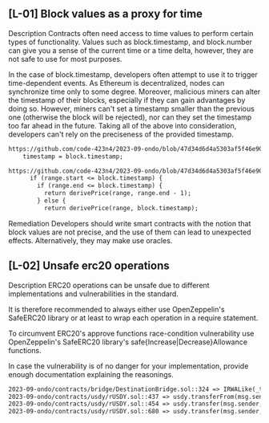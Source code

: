 ## [L-01] Block values as a proxy for time
Description
Contracts often need access to time values to perform certain types of functionality. Values such as block.timestamp, and block.number can give you a sense of the current time or a time delta, however, they are not safe to use for most purposes.

In the case of block.timestamp, developers often attempt to use it to trigger time-dependent events. As Ethereum is decentralized, nodes can synchronize time only to some degree. Moreover, malicious miners can alter the timestamp of their blocks, especially if they can gain advantages by doing so. However, miners can't set a timestamp smaller than the previous one (otherwise the block will be rejected), nor can they set the timestamp too far ahead in the future. Taking all of the above into consideration, developers can't rely on the preciseness of the provided timestamp.

```txt
https://github.com/code-423n4/2023-09-ondo/blob/47d34d6d4a5303af5f46e907ac2292e6a7745f6c/contracts/rwaOracles/RWADynamicOracle.sol#L64
    timestamp = block.timestamp;

https://github.com/code-423n4/2023-09-ondo/blob/47d34d6d4a5303af5f46e907ac2292e6a7745f6c/contracts/rwaOracles/RWADynamicOracle.sol#L79-L83
      if (range.start <= block.timestamp) {
        if (range.end <= block.timestamp) {
          return derivePrice(range, range.end - 1);
        } else {
          return derivePrice(range, block.timestamp);
```

Remediation
Developers should write smart contracts with the notion that block values are not precise, and the use of them can lead to unexpected effects. Alternatively, they may make use oracles.

## [L-02] Unsafe erc20 operations
Description
ERC20 operations can be unsafe due to different implementations and vulnerabilities in the standard.

It is therefore recommended to always either use OpenZeppelin's SafeERC20 library or at least to wrap each operation in a require statement.

To circumvent ERC20's approve functions race-condition vulnerability use OpenZeppelin's SafeERC20 library's safe{Increase|Decrease}Allowance functions.

In case the vulnerability is of no danger for your implementation, provide enough documentation explaining the reasonings.
```txt
2023-09-ondo/contracts/bridge/DestinationBridge.sol::324 => IRWALike(_token).transfer(owner(), balance);
2023-09-ondo/contracts/usdy/rUSDY.sol::437 => usdy.transferFrom(msg.sender, address(this), _USDYAmount);
2023-09-ondo/contracts/usdy/rUSDY.sol::454 => usdy.transfer(msg.sender, usdyAmount / BPS_DENOMINATOR);
2023-09-ondo/contracts/usdy/rUSDY.sol::680 => usdy.transfer(msg.sender, sharesAmount / BPS_DENOMINATOR);
```